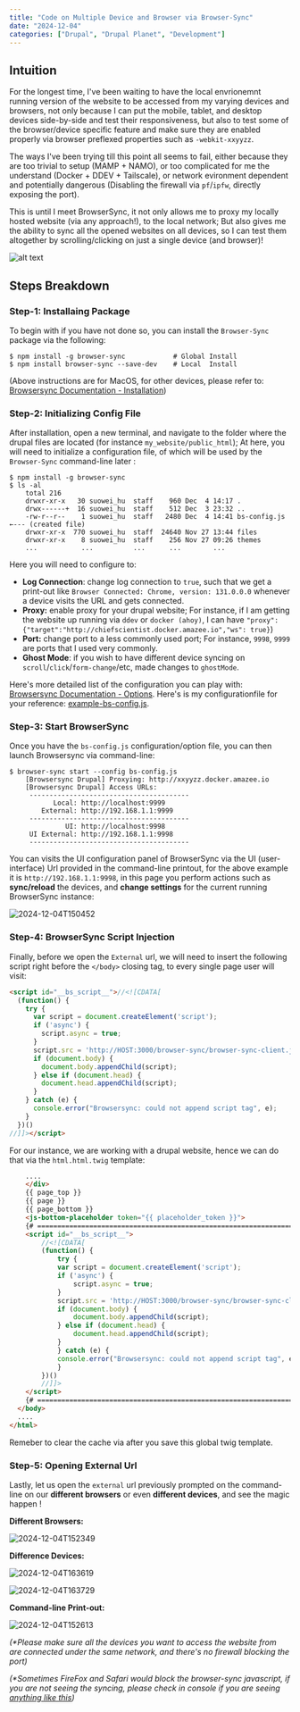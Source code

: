 ```yaml
---
title: "Code on Multiple Device and Browser via Browser-Sync"
date: "2024-12-04"
categories: ["Drupal", "Drupal Planet", "Development"]
---
```



## Intuition

For the longest time, I've been waiting to have the local envrionemnt running version of the website to be accessed from my varying devices and browsers, not only because I can put the mobile, tablet, and desktop devices side-by-side and test their responsiveness, but also to test some of the browser/device specific feature and make sure they are enabled properly via browser preflexed properties such as `-webkit-xxyyzz`.

The ways I've been trying till this point all seems to fail, either because they are too trivial to setup (MAMP + NAMO), or too complicated for me the understand (Docker + DDEV + Tailscale), or network evironment dependent and potentially dangerous (Disabling the firewall via `pf`/`ipfw`, directly exposing the port).

This is until I meet BrowserSync, it not only allows me to proxy my locally hosted website (via any approach!), to the local network; But also gives me the ability to sync all the opened websites on all devices, so I can test them altogether by scrolling/clicking on just a single device (and browser)!

![alt text](qghCRLSVHoqE6SM1USKVo7VNCondWoBlJtAWuMev.jpeg)




## Steps Breakdown

###  Step-1: Installaing Package

To begin with if you have not done so, you can install the `Browser-Sync` package via the following:

```
$ npm install -g browser-sync            # Global Install
$ npm install browser-sync --save-dev    # Local  Install
```

(Above instructions are for MacOS, for other devices, please refer to: [Browsersync Documentation - Installation](https://browsersync.io/docs))

### Step-2: Initializing Config File

After installation, open a new terminal, and navigate to the folder where the drupal files are located (for instance `my_website/public_html`); At here, you will need to initialize a configuration file, of which will be used by the `Browser-Sync` command-line later :

```
$ npm install -g browser-sync
$ ls -al
    total 216
    drwxr-xr-x   30 suowei_hu  staff    960 Dec  4 14:17 .
    drwx------+  16 suowei_hu  staff    512 Dec  3 23:32 ..
    -rw-r--r--    1 suowei_hu  staff   2480 Dec  4 14:41 bs-config.js     ←--- (created file)
    drwxr-xr-x  770 suowei_hu  staff  24640 Nov 27 13:44 files
    drwxr-xr-x    8 suowei_hu  staff    256 Nov 27 09:26 themes
    ...           ...          ...      ...        ...
```

Here you will need to configure to:

-   **Log Connection**: change log connection to `true`, such that we get a print-out like `Browser Connected: Chrome, version: 131.0.0.0` whenever a device visits the URL and gets connected.
-   **Proxy:** enable proxy for your drupal website; For instance, if I am getting the website up running via  `ddev` or `docker (ahoy)`, I can have `"proxy": {"target":"http://chiefscientist.docker.amazee.io","ws": true}`)
-   **Port:** change port to a less commonly used port; For instance, `9998`, `9999` are ports that I used very commonly.
-    **Ghost Mode**: if you wish to have different device syncing on `scroll`/`click`/`form-change`/etc, made changes to `ghostMode`.

Here's more detailed list of the configuration you can play with: [Browsersync Documentation - Options](https://browsersync.io/docs/options#option-reloadDebounce). Here's is my configurationfile for your reference: [example-bs-config.js](bs-config.js).

### Step-3: Start BrowserSync

Once you have the `bs-config.js` configuration/option file, you can then launch Browsersync via command-line:

```
$ browser-sync start --config bs-config.js
    [Browsersync Drupal] Proxying: http://xxyyzz.docker.amazee.io
    [Browsersync Drupal] Access URLs:
     ----------------------------------------
           Local: http://localhost:9999
        External: http://192.168.1.1:9999
     ----------------------------------------
              UI: http://localhost:9998
     UI External: http://192.168.1.1:9998
     ----------------------------------------
```

You can visits the UI configuration panel of BrowserSync via the UI (user-interface) Url provided in the command-line printout, for the above example it is `http://192.168.1.1:9998`, in this page you perform actions such as **sync/reload** the devices, and **change settings** for the current running BrowserSync instance:

![2024-12-04T150452](2024-12-04T150452.png)

### Step-4: BrowserSync Script Injection

Finally, before we open the `External` url, we will need to insert the following script right before the `</body>` closing tag, to every single page user will visit:

```html
<script id="__bs_script__">//<![CDATA[
  (function() {
    try {
      var script = document.createElement('script');
      if ('async') {
        script.async = true;
      }
      script.src = 'http://HOST:3000/browser-sync/browser-sync-client.js?v=3.0.3'.replace("HOST", location.hostname);
      if (document.body) {
        document.body.appendChild(script);
      } else if (document.head) {
        document.head.appendChild(script);
      }
    } catch (e) {
      console.error("Browsersync: could not append script tag", e);
    }
  })()
//]]></script>
```

For our instance, we are working with a drupal website, hence we can do that via the `html.html.twig` template:

```html
    ....
	</div>
    {{ page_top }}
    {{ page }}
    {{ page_bottom }}
    <js-bottom-placeholder token="{{ placeholder_token }}">
    {# ================================================================================== #}
    <script id="__bs_script__">
        //<![CDATA[
        (function() {
            try {
            var script = document.createElement('script');
            if ('async') {
                script.async = true;
            }
            script.src = 'http://HOST:3000/browser-sync/browser-sync-client.js?v=3.0.3'.replace("HOST", location.hostname);
            if (document.body) {
                document.body.appendChild(script);
            } else if (document.head) {
                document.head.appendChild(script);
            }
            } catch (e) {
            console.error("Browsersync: could not append script tag", e);
            }
        })()
        //]]>
    </script>
    {# ================================================================================== #}
  </body>
  ....
</html>

```

Remeber to clear the cache via after you save this global twig template.

### Step-5: Opening External Url

Lastly, let us open the `external` url previously prompted on the command-line on our **different browsers** or even **different devices**, and see the magic happen !

**Different Browsers:**

![2024-12-04T152349](2024-12-04T152349.gif)

**Difference Devices:**

![2024-12-04T163619](2024-12-04T163619.gif)

![2024-12-04T163729](2024-12-04T163729.gif)

**Command-line Print-out:**

![2024-12-04T152613](2024-12-04T152613.png)

*(\*Please make sure all the devices you want to access the website from are connected under the same network, and there's no firewall blocking the port)*

*(\*Sometimes FireFox and Safari would block the browser-sync javascript, if you are not seeing the syncing, please check in console if you are seeing [anything like this](2024-12-04T151955.png))*

